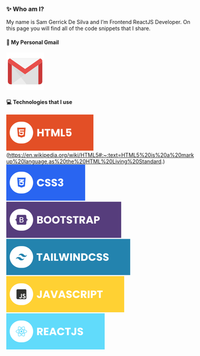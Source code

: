 ### ✨ Who am I?

My name is Sam Gerrick De Silva and I’m Frontend ReactJS Developer. On this page you will find all of the code snippets that I share.

#### 🔗 My Personal Gmail

[![Gmail](./assets/gmail.svg)](mailto:desilva.sam17.sgds@gmail.com)

#### 💻 Technologies that I use

![HTML5](./assets/html.svg)(https://en.wikipedia.org/wiki/HTML5#:~:text=HTML5%20is%20a%20markup%20language,as%20the%20HTML%20Living%20Standard.) ![CSS3](./assets/css.svg) ![Bootstrap](./assets/bootstrap.svg) ![TailwindCSS](./assets/tailwind.svg) ![JavaScript](./assets/javascript.svg) ![React](./assets/react.svg)
